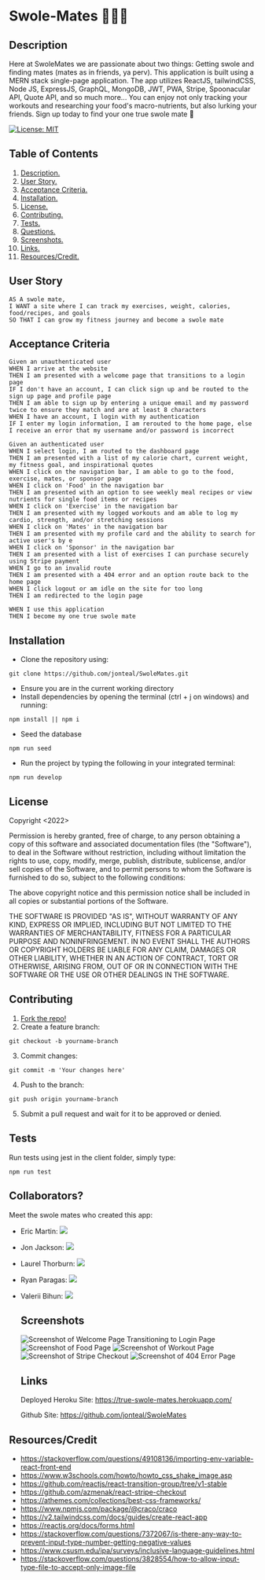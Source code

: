 # Swole-Mates 💪🏽💓

<a name="descsection"></a>
## Description
Here at SwoleMates we are passionate about two things: Getting swole and finding mates (mates as in friends, ya perv). This application is built using a MERN stack single-page application. The app utilizes ReactJS, tailwindCSS, Node JS, ExpressJS, GraphQL, MongoDB, JWT, PWA, Stripe, Spoonacular API, Quote API, and so much more... You can enjoy not only tracking your workouts and researching your food's macro-nutrients, but also lurking your friends. Sign up today to find your one true swole mate 💓

[![License: MIT](https://img.shields.io/badge/License-MIT-yellow.svg)](https://opensource.org/licenses/MIT)


## Table of Contents
1. [ Description. ](#descsection)
2. [ User Story. ](#usersection)
3. [ Acceptance Criteria. ](#acceptancesection)
4. [ Installation. ](#installsection)
5. [ License. ](#licensesection)
6. [ Contributing. ](#contribsection)
7. [ Tests. ](#testsection)
8. [ Questions. ](#questionssection)
9. [ Screenshots. ](#picsection)
10. [ Links. ](#linksection)
11. [ Resources/Credit. ](#creditsection)

<a name="usersection"></a>
## User Story
```
AS A swole mate,
I WANT a site where I can track my exercises, weight, calories, food/recipes, and goals
SO THAT I can grow my fitness journey and become a swole mate
```

<a name="acceptancesection"></a>
## Acceptance Criteria
```
Given an unauthenticated user
WHEN I arrive at the website
THEN I am presented with a welcome page that transitions to a login page
IF I don't have an account, I can click sign up and be routed to the sign up page and profile page
THEN I am able to sign up by entering a unique email and my password twice to ensure they match and are at least 8 characters
WHEN I have an account, I login with my authentication
IF I enter my login information, I am rerouted to the home page, else I receive an error that my username and/or password is incorrect

Given an authenticated user
WHEN I select login, I am routed to the dashboard page
THEN I am presented with a list of my calorie chart, current weight, my fitness goal, and inspirational quotes
WHEN I click on the navigation bar, I am able to go to the food, exercise, mates, or sponsor page
WHEN I click on 'Food' in the navigation bar 
THEN I am presented with an option to see weekly meal recipes or view nutrients for single food items or recipes
WHEN I click on 'Exercise' in the navigation bar 
THEN I am presented with my logged workouts and am able to log my cardio, strength, and/or stretching sessions
WHEN I click on 'Mates' in the navigation bar 
THEN I am presented with my profile card and the ability to search for active user's by e
WHEN I click on 'Sponsor' in the navigation bar 
THEN I am presented with a list of exercises I can purchase securely using Stripe payment
WHEN I go to an invalid route
THEN I am presented with a 404 error and an option route back to the home page
WHEN I click logout or am idle on the site for too long
THEN I am redirected to the login page

WHEN I use this application
THEN I become my one true swole mate
```

<a name="installsection"></a>
## Installation
* Clone the repository using:
```
git clone https://github.com/jonteal/SwoleMates.git
```
* Ensure you are in the current working directory
* Install dependencies by opening the terminal (ctrl + j on windows) and running:
```
npm install || npm i
```
* Seed the database
```
npm run seed
```

* Run the project by typing the following in your integrated terminal:
```
npm run develop
```

<a name="licensesection"></a>
## License
Copyright <2022>

Permission is hereby granted, free of charge, to any person obtaining a copy of this software and associated documentation files (the "Software"), to deal in the Software without restriction, including without limitation the rights to use, copy, modify, merge, publish, distribute, sublicense, and/or sell copies of the Software, and to permit persons to whom the Software is furnished to do so, subject to the following conditions:

The above copyright notice and this permission notice shall be included in all copies or substantial portions of the Software.

THE SOFTWARE IS PROVIDED "AS IS", WITHOUT WARRANTY OF ANY KIND, EXPRESS OR IMPLIED, INCLUDING BUT NOT LIMITED TO THE WARRANTIES OF MERCHANTABILITY, FITNESS FOR A PARTICULAR PURPOSE AND NONINFRINGEMENT. IN NO EVENT SHALL THE AUTHORS OR COPYRIGHT HOLDERS BE LIABLE FOR ANY CLAIM, DAMAGES OR OTHER LIABILITY, WHETHER IN AN ACTION OF CONTRACT, TORT OR OTHERWISE, ARISING FROM, OUT OF OR IN CONNECTION WITH THE SOFTWARE OR THE USE OR OTHER DEALINGS IN THE SOFTWARE.

  <a name="contribsection"></a>
## Contributing
  
1. [Fork the repo!](https://docs.github.com/en/get-started/quickstart/fork-a-repo)
2. Create a feature branch:
```
git checkout -b yourname-branch
```
3. Commit changes:
```
git commit -m 'Your changes here'
```
4. Push to the branch:
```
git push origin yourname-branch
```
5. Submit a pull request and wait for it to be approved or denied.

  <a name="testsection"></a>
## Tests

Run tests using jest in the client folder, simply type:
```
npm run test
```

  <a name="questionssection"></a>
## Collaborators?
  Meet the swole mates who created this app:

* Eric Martin: <a href="https://github.com/EMtheDM" target="_blank" alt="Github Page"><img src="https://img.shields.io/badge/-GitHub-708090?logo=GitHub"></a>
* Jon Jackson: <a href="https://github.com/jonteal" target="_blank" alt="Github Page"><img src="https://img.shields.io/badge/-GitHub-708090?logo=GitHub"></a>
* Laurel Thorburn: <a href="https://github.com/laurelthorburn" target="_blank" alt="Github Page"><img src="https://img.shields.io/badge/-GitHub-FFC0CB?logo=GitHub"></a>
* Ryan Paragas: <a href="https://github.com/ParagasR" target="_blank" alt="Github Page"><img src="https://img.shields.io/badge/-GitHub-708090?logo=GitHub"></a>
* Valerii Bihun: <a href="https://github.com/Valllerian" target="_blank" alt="Github Page"><img src="https://img.shields.io/badge/-GitHub-708090?logo=GitHub"></a>

  
  <a name="picsection"></a>
  ## Screenshots
  ![Screenshot of Welcome Page Transitioning to Login Page](./media/Login.gif)
  ![Screenshot of Food Page ](./media/food.png)
  ![Screenshot of Workout Page](./media/workout.png)
  ![Screenshot of Stripe Checkout](./media/stripe.png)
  ![Screenshot of 404 Error Page](./media/error.png)


  <a name="linksection"></a>
  ## Links

  Deployed Heroku Site: https://true-swole-mates.herokuapp.com/
  
  Github Site: https://github.com/jonteal/SwoleMates

  <a name="creditsection"></a>
## Resources/Credit
* https://stackoverflow.com/questions/49108136/importing-env-variable-react-front-end
* https://www.w3schools.com/howto/howto_css_shake_image.asp
* https://github.com/reactjs/react-transition-group/tree/v1-stable
* https://github.com/azmenak/react-stripe-checkout
* https://athemes.com/collections/best-css-frameworks/
* https://www.npmjs.com/package/@craco/craco
* https://v2.tailwindcss.com/docs/guides/create-react-app
* https://reactjs.org/docs/forms.html
* https://stackoverflow.com/questions/7372067/is-there-any-way-to-prevent-input-type-number-getting-negative-values
* https://www.csusm.edu/ipa/surveys/inclusive-language-guidelines.html
* https://stackoverflow.com/questions/3828554/how-to-allow-input-type-file-to-accept-only-image-file



